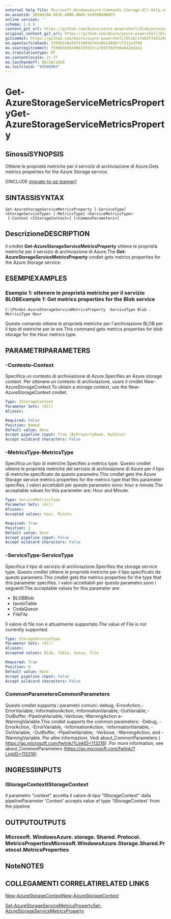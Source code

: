 ```yaml
---
external help file: Microsoft.WindowsAzure.Commands.Storage.dll-Help.xml
ms.assetid: 3B5B828A-6B3E-49BD-8BA9-916F8B69B8E9
online version: ''
schema: 2.0.0
content_git_url: https://github.com/Azure/azure-powershell/blob/preview/src/Storage/Commands.Storage/help/Get-AzureStorageServiceMetricsProperty.md
original_content_git_url: https://github.com/Azure/azure-powershell/blob/preview/src/Storage/Commands.Storage/help/Get-AzureStorageServiceMetricsProperty.md
gitcommit: https://github.com/Azure/azure-powershell/blob/1fa63f743120d7a7cd6cbb28ee43cd0f4c654af9
ms.openlocfilehash: f3930216e93f13004d7d2e8b149867cf511e3708
ms.sourcegitcommit: f599b50d5e980197d1fca769378df90a842b42a1
ms.translationtype: MT
ms.contentlocale: it-IT
ms.lasthandoff: 08/20/2020
ms.locfileid: "93508903"
---
```

# <span data-ttu-id="53df5-101">Get-AzureStorageServiceMetricsProperty</span><span class="sxs-lookup"><span data-stu-id="53df5-101">Get-AzureStorageServiceMetricsProperty</span></span>

## <span data-ttu-id="53df5-102">Sinossi</span><span class="sxs-lookup"><span data-stu-id="53df5-102">SYNOPSIS</span></span>
<span data-ttu-id="53df5-103">Ottiene le proprietà metriche per il servizio di archiviazione di Azure.</span><span class="sxs-lookup"><span data-stu-id="53df5-103">Gets metrics properties for the Azure Storage service.</span></span>

[!INCLUDE [migrate-to-az-banner](../../includes/migrate-to-az-banner.md)]

## <span data-ttu-id="53df5-104">SINTASSI</span><span class="sxs-lookup"><span data-stu-id="53df5-104">SYNTAX</span></span>

```
Get-AzureStorageServiceMetricsProperty [-ServiceType] <StorageServiceType> [-MetricsType] <ServiceMetricsType>
 [-Context <IStorageContext>] [<CommonParameters>]
```

## <span data-ttu-id="53df5-105">Descrizione</span><span class="sxs-lookup"><span data-stu-id="53df5-105">DESCRIPTION</span></span>
<span data-ttu-id="53df5-106">Il cmdlet **Get-AzureStorageServiceMetricsProperty** ottiene le proprietà metriche per il servizio di archiviazione di Azure.</span><span class="sxs-lookup"><span data-stu-id="53df5-106">The **Get-AzureStorageServiceMetricsProperty** cmdlet gets metrics properties for the Azure Storage service.</span></span>

## <span data-ttu-id="53df5-107">ESEMPI</span><span class="sxs-lookup"><span data-stu-id="53df5-107">EXAMPLES</span></span>

### <span data-ttu-id="53df5-108">Esempio 1: ottenere le proprietà metriche per il servizio BLOB</span><span class="sxs-lookup"><span data-stu-id="53df5-108">Example 1: Get metrics properties for the Blob service</span></span>
```
C:\PS>Get-AzureStorageServiceMetricsProperty -ServiceType Blob -MetricsType Hour
```

<span data-ttu-id="53df5-109">Questo comando ottiene le proprietà metriche per l'archiviazione BLOB per il tipo di metriche per le ore.</span><span class="sxs-lookup"><span data-stu-id="53df5-109">This command gets metrics properties for blob storage for the Hour metrics type.</span></span>

## <span data-ttu-id="53df5-110">PARAMETRI</span><span class="sxs-lookup"><span data-stu-id="53df5-110">PARAMETERS</span></span>

### <span data-ttu-id="53df5-111">-Contesto</span><span class="sxs-lookup"><span data-stu-id="53df5-111">-Context</span></span>
<span data-ttu-id="53df5-112">Specifica un contesto di archiviazione di Azure.</span><span class="sxs-lookup"><span data-stu-id="53df5-112">Specifies an Azure storage context.</span></span>
<span data-ttu-id="53df5-113">Per ottenere un contesto di archiviazione, usare il cmdlet New-AzureStorageContext.</span><span class="sxs-lookup"><span data-stu-id="53df5-113">To obtain a storage context, use the New-AzureStorageContext cmdlet.</span></span>

```yaml
Type: IStorageContext
Parameter Sets: (All)
Aliases: 

Required: False
Position: Named
Default value: None
Accept pipeline input: True (ByPropertyName, ByValue)
Accept wildcard characters: False
```

### <span data-ttu-id="53df5-114">-MetricsType</span><span class="sxs-lookup"><span data-stu-id="53df5-114">-MetricsType</span></span>
<span data-ttu-id="53df5-115">Specifica un tipo di metriche.</span><span class="sxs-lookup"><span data-stu-id="53df5-115">Specifies a metrics type.</span></span>
<span data-ttu-id="53df5-116">Questo cmdlet ottiene le proprietà metriche del servizio di archiviazione di Azure per il tipo di metriche specificato da questo parametro.</span><span class="sxs-lookup"><span data-stu-id="53df5-116">This cmdlet gets the Azure Storage service metrics properties for the metrics type that this parameter specifies.</span></span>
<span data-ttu-id="53df5-117">I valori accettabili per questo parametro sono: hour e minute.</span><span class="sxs-lookup"><span data-stu-id="53df5-117">The acceptable values for this parameter are: Hour and Minute.</span></span>

```yaml
Type: ServiceMetricsType
Parameter Sets: (All)
Aliases: 
Accepted values: Hour, Minute

Required: True
Position: 1
Default value: None
Accept pipeline input: False
Accept wildcard characters: False
```

### <span data-ttu-id="53df5-118">-ServiceType</span><span class="sxs-lookup"><span data-stu-id="53df5-118">-ServiceType</span></span>
<span data-ttu-id="53df5-119">Specifica il tipo di servizio di archiviazione.</span><span class="sxs-lookup"><span data-stu-id="53df5-119">Specifies the storage service type.</span></span>
<span data-ttu-id="53df5-120">Questo cmdlet ottiene le proprietà metriche per il tipo specificato da questo parametro.</span><span class="sxs-lookup"><span data-stu-id="53df5-120">This cmdlet gets the metrics properties for the type that this parameter specifies.</span></span>
<span data-ttu-id="53df5-121">I valori accettabili per questo parametro sono i seguenti:</span><span class="sxs-lookup"><span data-stu-id="53df5-121">The acceptable values for this parameter are:</span></span>

- <span data-ttu-id="53df5-122">BLOB</span><span class="sxs-lookup"><span data-stu-id="53df5-122">Blob</span></span> 
- <span data-ttu-id="53df5-123">tavolo</span><span class="sxs-lookup"><span data-stu-id="53df5-123">Table</span></span>
- <span data-ttu-id="53df5-124">Coda</span><span class="sxs-lookup"><span data-stu-id="53df5-124">Queue</span></span>
- <span data-ttu-id="53df5-125">File</span><span class="sxs-lookup"><span data-stu-id="53df5-125">File</span></span> 

<span data-ttu-id="53df5-126">Il valore di file non è attualmente supportato.</span><span class="sxs-lookup"><span data-stu-id="53df5-126">The value of File is not currently supported.</span></span>

```yaml
Type: StorageServiceType
Parameter Sets: (All)
Aliases: 
Accepted values: Blob, Table, Queue, File

Required: True
Position: 0
Default value: None
Accept pipeline input: False
Accept wildcard characters: False
```

### <span data-ttu-id="53df5-127">CommonParameters</span><span class="sxs-lookup"><span data-stu-id="53df5-127">CommonParameters</span></span>
<span data-ttu-id="53df5-128">Questo cmdlet supporta i parametri comuni:-debug,-ErrorAction,-ErrorVariable,-InformationAction,-InformationVariable,-OutVariable,-OutBuffer,-PipelineVariable,-Verbose,-WarningAction e-WarningVariable.</span><span class="sxs-lookup"><span data-stu-id="53df5-128">This cmdlet supports the common parameters: -Debug, -ErrorAction, -ErrorVariable, -InformationAction, -InformationVariable, -OutVariable, -OutBuffer, -PipelineVariable, -Verbose, -WarningAction, and -WarningVariable.</span></span> <span data-ttu-id="53df5-129">Per altre informazioni, Vedi about_CommonParameters ( https://go.microsoft.com/fwlink/?LinkID=113216) .</span><span class="sxs-lookup"><span data-stu-id="53df5-129">For more information, see about_CommonParameters (https://go.microsoft.com/fwlink/?LinkID=113216).</span></span>

## <span data-ttu-id="53df5-130">INGRESSI</span><span class="sxs-lookup"><span data-stu-id="53df5-130">INPUTS</span></span>

### <span data-ttu-id="53df5-131">IStorageContext</span><span class="sxs-lookup"><span data-stu-id="53df5-131">IStorageContext</span></span>

<span data-ttu-id="53df5-132">Il parametro "context" accetta il valore di tipo "IStorageContext" dalla pipeline</span><span class="sxs-lookup"><span data-stu-id="53df5-132">Parameter 'Context' accepts value of type 'IStorageContext' from the pipeline</span></span>

## <span data-ttu-id="53df5-133">OUTPUT</span><span class="sxs-lookup"><span data-stu-id="53df5-133">OUTPUTS</span></span>

### <span data-ttu-id="53df5-134">Microsoft. WindowsAzure. storage. Shared. Protocol. MetricsProperties</span><span class="sxs-lookup"><span data-stu-id="53df5-134">Microsoft.WindowsAzure.Storage.Shared.Protocol.MetricsProperties</span></span>

## <span data-ttu-id="53df5-135">Note</span><span class="sxs-lookup"><span data-stu-id="53df5-135">NOTES</span></span>

## <span data-ttu-id="53df5-136">COLLEGAMENTI CORRELATI</span><span class="sxs-lookup"><span data-stu-id="53df5-136">RELATED LINKS</span></span>

[<span data-ttu-id="53df5-137">New-AzureStorageContext</span><span class="sxs-lookup"><span data-stu-id="53df5-137">New-AzureStorageContext</span></span>](./New-AzureStorageContext.md)

[<span data-ttu-id="53df5-138">Set-AzureStorageServiceMetricsProperty</span><span class="sxs-lookup"><span data-stu-id="53df5-138">Set-AzureStorageServiceMetricsProperty</span></span>](./Set-AzureStorageServiceMetricsProperty.md)


